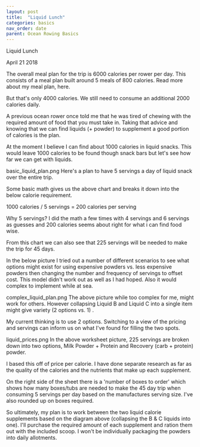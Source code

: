 ```yaml
---
layout: post
title:  "Liquid Lunch"
categories: basics
nav_order: date
parent: Ocean Rowing Basics
---
```


Liquid Lunch

April 21 2018

The overall meal plan for the trip is 6000 calories per rower per day. This consists of a meal plan built around 5 meals of 800 calories. Read more about my meal plan, here.

But that's only 4000 calories. We still need to consume an additional 2000 calories daily. 

A previous ocean rower once told me that he was tired of chewing with the required amount of food that you must take in. Taking that advice and knowing that we can find liquids (+ powder) to supplement a good portion of calories is the plan. 

At the moment I believe I can find about 1000 calories in liquid snacks. This would leave 1000 calories to be found though snack bars but let's see how far we can get with liquids. 

basic_liquid_plan.png
Here's a plan to have 5 servings a day of liquid snack over the entire trip. 

Some basic math gives us the above chart and breaks it down into the below calorie requirement. 

1000 calories / 5 servings = 200 calories per serving 

Why 5 servings? I did the math a few times with 4 servings and 6 servings as guesses and 200 calories seems about right for what i can find food wise. 

From this chart we can also see that 225 servings will be needed to make the trip for 45 days. 

In the below picture I tried out a number of different scenarios to see what options might exist for using expensive powders vs. less expensive powders then changing the number and frequency of servings to offset cost. This model didn't work out as well as I had hoped. Also it would complex to implement while at sea. 

complex_liquid_plan.png
The above picture while too complex for me, might work for others. However collapsing Liquid B and Liquid C into a single item might give variety (2 options vs. 1) . 

My current thinking is to use 2 options. Switching to a view of the pricing and servings can inform us on what I've found for filling the two spots.

liquid_prices.png
In the above worksheet picture, 225 servings are broken down into two options, Milk Powder + Protein and Recovery (carb + protein) powder. 

I based this off of price per calorie. I have done separate research as far as the quality of the calories and the nutrients that make up each supplement. 

On the right side of the sheet there is a 'number of boxes to order' which shows how many boxes/tubs are needed to make the 45 day trip when consuming 5 servings per day based on the manufactures serving size. I've also rounded up on boxes required. 

So ultimately, my plan is to work between the two liquid calorie supplements based on the diagram above (collapsing the B & C liquids into one). I'll purchase the required amount of each supplement and ration them out with the included scoop. I won't be individually packaging the powders into daily allotments. 
